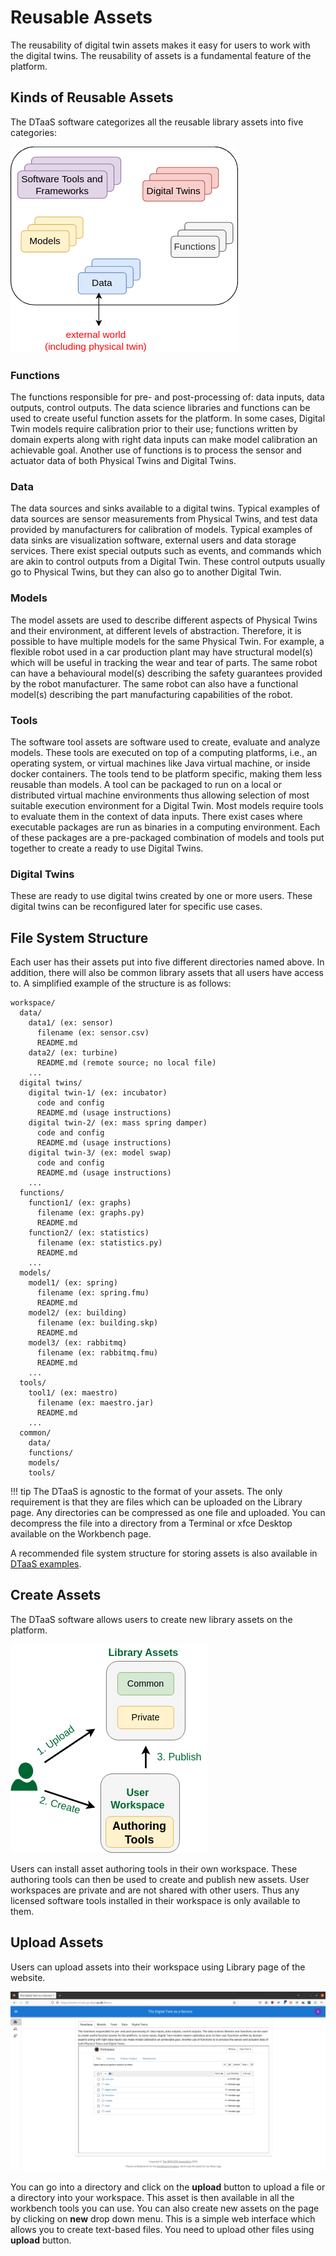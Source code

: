 # Reusable Assets

The reusability of digital twin assets makes it easy for
users to work with the digital twins. The reusability of
assets is a fundamental feature of the platform.

## Kinds of Reusable Assets

The DTaaS software categorizes all the reusable library assets into five categories:

![Categories of Library Assets](library-assets.png)

### Functions

The functions responsible for pre- and post-processing of:
data inputs, data outputs, control outputs. The data science
libraries and functions can be used to create useful function
assets for the platform.
In some cases, Digital Twin models require calibration prior
to their use; functions written by domain experts along with
right data inputs can make model calibration an achievable goal.
Another use of functions is to process the sensor and actuator
data of both Physical Twins and Digital Twins.

### Data

The data sources and sinks available to a digital twins.
Typical examples of data sources are sensor measurements from
Physical Twins, and test data provided by manufacturers for
calibration of models. Typical examples of data sinks are visualization
software, external users and data storage services. There exist special
outputs such as events, and commands which are akin to control outputs
from a Digital Twin. These control outputs usually go to Physical Twins,
but they can also go to another Digital Twin.

### Models

The model assets are used to describe different aspects of Physical Twins
and their environment, at different levels of abstraction. Therefore, it
is possible to have multiple models for the same Physical Twin.
For example, a flexible robot used in a car production plant may have
structural model(s) which will be useful in tracking the wear and tear
of parts. The same robot can have a behavioural model(s) describing the
safety guarantees provided by the robot manufacturer. The same robot
can also have a functional model(s) describing the part manufacturing
capabilities of the robot.

### Tools

The software tool assets are software used to create, evaluate and
analyze models. These tools are executed on top of a computing
platforms, i.e., an operating system, or virtual machines like
Java virtual machine, or inside docker containers.
The tools tend to be platform specific, making them less reusable than models.
A tool can be packaged to run on a local or distributed virtual
machine environments thus allowing selection of most suitable
execution environment for a Digital Twin.
Most models require tools to evaluate them in the context of data inputs.
There exist cases where executable packages are run as binaries
in a computing environment. Each of these packages are a pre-packaged
combination of models and tools put together to create a ready
to use Digital Twins.

### Digital Twins

These are ready to use digital twins created by one or more users.
These digital twins can be reconfigured later for specific use cases.

## File System Structure

Each user has their assets put into five different
directories named above. In addition, there will also be
common library assets that all users have access to.
A simplified example of the structure is as follows:

```text
workspace/
  data/
    data1/ (ex: sensor)
      filename (ex: sensor.csv)
      README.md
    data2/ (ex: turbine)
      README.md (remote source; no local file)
    ...
  digital twins/
    digital twin-1/ (ex: incubator)
      code and config
      README.md (usage instructions)
    digital twin-2/ (ex: mass spring damper)
      code and config
      README.md (usage instructions)
    digital twin-3/ (ex: model swap)
      code and config
      README.md (usage instructions)
    ...
  functions/
    function1/ (ex: graphs)
      filename (ex: graphs.py)
      README.md
    function2/ (ex: statistics)
      filename (ex: statistics.py)
      README.md
    ...
  models/
    model1/ (ex: spring)
      filename (ex: spring.fmu)
      README.md
    model2/ (ex: building)
      filename (ex: building.skp)
      README.md
    model3/ (ex: rabbitmq)
      filename (ex: rabbitmq.fmu)
      README.md
    ...
  tools/
    tool1/ (ex: maestro)
      filename (ex: maestro.jar)
      README.md
    ...
  common/
    data/
    functions/
    models/
    tools/
```

!!! tip
    The DTaaS is agnostic to the format of your assets.
    The only requirement is that they are files which can
    be uploaded on the Library page. Any directories can be
    compressed as one file and uploaded. You can decompress
    the file into a directory from a Terminal or xfce Desktop
    available on the Workbench page.

A recommended file system structure for storing assets is also
available in
[DTaaS examples](https://github.com/INTO-CPS-Association/DTaaS-examples).

## Create Assets

The DTaaS software allows users to create new library assets on the platform.

![Create Library Assets](author.png)

Users can install asset authoring tools in their own workspace.
These authoring tools can then be used to create and publish new assets.
User workspaces are private and are not shared with other users.
Thus any licensed software tools installed in their workspace is
only available to them.

## Upload Assets

Users can upload assets into their workspace using Library page of the website.

![Library Page](../../website/library.png)

You can go into a directory and click on the **upload**
button to upload a file or a directory into your workspace.
This asset is then available in all the workbench tools you can use.
You can also create new assets on the page by
clicking on **new** drop down menu. This is a simple web interface
which allows you to create text-based files.
You need to upload other files using **upload** button.
